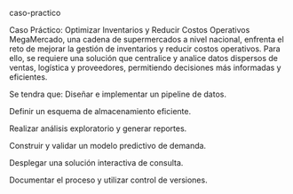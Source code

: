 caso-practico

Caso Práctico: Optimizar Inventarios y Reducir Costos Operativos MegaMercado, una cadena de supermercados a nivel nacional, enfrenta el reto de mejorar la gestión de inventarios y reducir costos operativos. Para ello, se requiere una solución que centralice y analice datos dispersos de ventas, logística y proveedores, permitiendo decisiones más informadas y eficientes.

Se tendra que: 
Diseñar e implementar un pipeline de datos.

Definir un esquema de almacenamiento eficiente.

Realizar análisis exploratorio y generar reportes.

Construir y validar un modelo predictivo de demanda.

Desplegar una solución interactiva de consulta.

Documentar el proceso y utilizar control de versiones.

